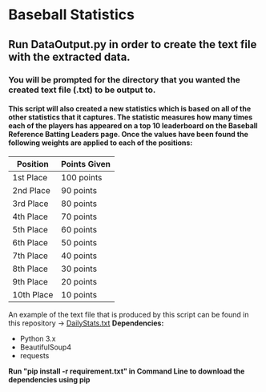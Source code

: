 # Baseball Statistics

## Run DataOutput.py in order to create the text file with the extracted data.

### You will be prompted for the directory that you wanted the created text file (.txt) to be output to.

#### This script will also created a new statistics which is based on all of the other statistics that it captures. The statistic measures how many times each of the players has appeared on a top 10 leaderboard on the Baseball Reference Batting Leaders page. Once the values have been found the following weights are applied to each of the positions:

|Position|Points Given|
|--------|------------|
|1st Place| 100 points|
|2nd Place| 90 points|
|3rd Place| 80 points|
|4th Place| 70 points|
|5th Place| 60 points|
|6th Place| 50 points|
|7th Place| 40 points|
|8th Place| 30 points|
|9th Place| 20 points|
|10th Place| 10 points|

An example of the text file that is produced by this script can be found in this repository -> [DailyStats.txt](https://github.com/Puwx/BaseballStatistics/blob/master/Daily_Stats.txt)
**Dependencies:**
- Python 3.x
- BeautifulSoup4
- requests

**Run "pip install -r requirement.txt" in Command Line to download the dependencies using pip**
